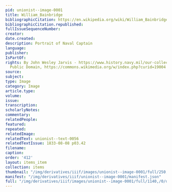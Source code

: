 ```yaml
---
pid: unionist--image-0001
title: William_Bainbridge
bibliographicCitation: https://en.wikipedia.org/wiki/William_Bainbridge
bibliographicCitation.republished: 
fullIssueSequenceNumber: 
creator: 
date.created: 
description: Portrait of Naval Captain
language: 
publisher: 
IsPartOf: 
rights: By John Wesley Jarvis - https://www.history.navy.mil/our-collections/photography/us-people/b/bainbridge-william/kn-1365.html,
  Public Domain, https://commons.wikimedia.org/w/index.php?curid=19004
source: 
subject: 
type: Image
category: Image
article.type: 
volume: 
issue: 
transcription: 
scholarlyNotes: 
commentary: 
relatedPeople: 
featured: 
repeated: 
relatedImage: 
relatedText: unionist--text-0056
relatedTextIssue: 1833-08-08 p03.42
filename: 
caption: 
order: '412'
layout: items_item
collection: items
thumbnail: "/img/derivatives/iiif/images/unionist--image-0001/full/250,/0/default.jpg"
manifest: "/img/derivatives/iiif/unionist--image-0001/manifest.json"
full: "/img/derivatives/iiif/images/unionist--image-0001/full/1140,/0/default.jpg"
---
```

